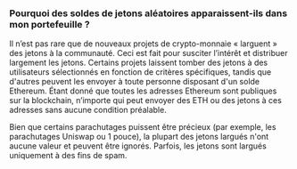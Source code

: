 ### Pourquoi des soldes de jetons aléatoires apparaissent-ils dans mon portefeuille ?

Il n’est pas rare que de nouveaux projets de crypto-monnaie « larguent » des jetons à la communauté. Ceci est fait pour susciter l’intérêt et distribuer largement les jetons. Certains projets laissent tomber des jetons à des utilisateurs sélectionnés en fonction de critères spécifiques, tandis que d'autres peuvent les envoyer à toute personne disposant d'un solde Ethereum. Étant donné que toutes les adresses Ethereum sont publiques sur la blockchain, n’importe qui peut envoyer des ETH ou des jetons à ces adresses sans aucune condition préalable.

Bien que certains parachutages puissent être précieux (par exemple, les parachutages Uniswap ou 1 pouce), la plupart des jetons largués n'ont aucune valeur et peuvent être ignorés. Parfois, les jetons sont largués uniquement à des fins de spam.